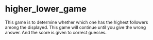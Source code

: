 # higher_lower_game
This game is to determine whether which one has the highest followers among the displayed.
This game will continue until you give the wrong answer. And the score is given to correct guesses.

